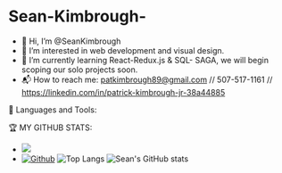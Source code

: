 # Sean-Kimbrough-

* 👋 Hi, I’m @SeanKimbrough
* 🤖 I’m interested in web development and visual design.
* 🌱 I’m currently learning React-Redux.js & SQL- SAGA, we will begin scoping our solo projects soon.
* 📬 How to reach me: patkimbrough89@gmail.com // 507-517-1161 // https://linkedin.com/in/patrick-kimbrough-jr-38a44885

 🧰 Languages and Tools:

 
 
 🏆 MY GITHUB STATS:
  * ![](https://visitor-badge.laobi.icu/badge?page_id=SeanKimbrough23.SeanKimbrough23)
 * [![Github](https://img.shields.io/github/followers/SeanKimbrough23?label=Follow&style=social)](https://github.com/SeanKimbrough23)
  ![Top Langs](https://github-readme-stats.vercel.app/api/top-langs/?username=SeanKimbrough23&theme=maroongold)
![Sean's GitHub stats](https://github-readme-stats.vercel.app/api?username=SeanKimbrough23&theme=shades-of-purple)
